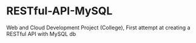 # RESTful-API-MySQL
Web and Cloud Development Project (College), First attempt at creating a RESTful API with MySQL db
